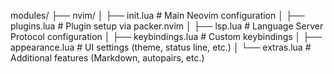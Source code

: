 modules/
├── nvim/
│   ├── init.lua          # Main Neovim configuration
│   ├── plugins.lua       # Plugin setup via packer.nvim
│   ├── lsp.lua           # Language Server Protocol configuration
│   ├── keybindings.lua   # Custom keybindings
│   ├── appearance.lua    # UI settings (theme, status line, etc.)
│   └── extras.lua        # Additional features (Markdown, autopairs, etc.)

